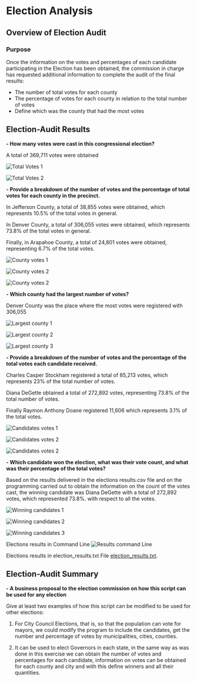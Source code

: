 # Election Analysis

## Overview of Election Audit

### Purpose
Once the information on the votes and percentages of each candidate participating in the Election has been obtained, the commission in charge has requested additional information to complete the audit of the final results:

- The number of total votes for each county
- The percentage of votes for each county in relation to the total number of votes
- Define which was the county that had the most votes



## Election-Audit Results


**- How many votes were cast in this congressional election?**
  
  A total of 369,711 votes were obtained
 

  ![Total Votes 1](Total_votes.png)

  ![Total Votes 2](Total_votes2.png)



**- Provide a breakdown of the number of votes and the percentage of total votes for each county in the precinct.**
  
  In Jefferson County, a total of 38,855 votes were obtained, which represents 10.5% of the total votes in general.

  In Denver County, a total of 306,055 votes were obtained, which represents 73.8% of the total votes in general.

  Finally, in Arapahoe County, a total of 24,801 votes were obtained, representing 6.7% of the total votes.


 ![County votes 1](County_votes1.png)

 ![County votes 2](County_votes2.png)

 ![County votes 2](County_votes3.png)



**- Which county had the largest number of votes?**

  Denver County was the place where the most votes were registered with 306,055

   ![Largest county 1](Largest_county1.png)

   ![Largest county 2](Largest_county2.png)

   ![Largest county 3](Largest_county3.png)


**- Provide a breakdown of the number of votes and the percentage of the total votes each candidate received.**
  
  Charles Casper Stockham registered a total of 85,213 votes, which represents 23% of the total number of votes.

  Diana DeGette obtained a total of 272,892 votes, representing 73.8% of the total number of votes.

  Finally Raymon Anthony Doane registered 11,606 which represents 3.1% of the total votes.

 

 ![Candidates votes 1](Candidates_votes1.png)

 ![Candidates votes 2](Candidates_votes2.png)

 ![Candidates votes 2](Candidates_votes3.png)


  

**- Which candidate won the election, what was their vote count, and what was their percentage of the total votes?**
  
  Based on the results delivered in the elections results.csv file and on the programming carried out to obtain the information on the count of the votes cast, the winning candidate was Diana DeGette with a total of 272,892 votes, which represented 73.8%. with respect to all the votes.



 ![Winning candidates 1](Winning_candidate1.png)

 ![Winning candidates 2](Winning_candidate2.png)

 ![Winning candidates 3](Winning_candidate3.png)
 
 


  Elections results in Command Line ![Results command Line](Results_command_line.png)


  Elections results in election_results.txt File [election_results.txt](analysis.zip).

 

## Election-Audit Summary

**- A business proposal to the election commission on how this script can be used for any election**

Give at least two examples of how this script can be modified to be used for other elections:

1. For City Council Elections, that is, so that the population can vote for mayors, we could modify the program to include the candidates, get the number and percentage of votes by municipalities, cities, counties.

2.	It can be used to elect Governors in each state, in the same way as was done in this exercise we can obtain the number of votes and percentages for each candidate, information on votes can be obtained for each county and city and with this define winners and all their quantities.

 
